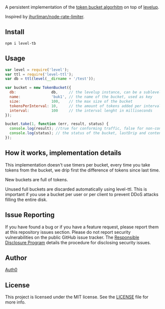 A persistent implementation of the [token bucket algorhitm](http://en.wikipedia.org/wiki/Token_bucket) on top of [levelup](https://github.com/rvagg/node-levelup).

Inspired by [jhurliman/node-rate-limiter](https://github.com/jhurliman/node-rate-limiter/blob/master/lib/tokenBucket.js).

## Install

~~~
npm i level-tb
~~~

## Usage

~~~javascript
var level = require('level');
var ttl = require('level-ttl');
var db = ttl(level(__dirname + '/test'));

var bucket = new TokenBucket({
  db:                db,     // the levelup instance, can be a sublevel, needs to have ttl
  name:              'buk1', // the name of the bucket, used as key
  size:              100,    // the max size of the bucket
  tokensPerInterval: 10,     // the amount of tokens added per interval
  interval:          100     // the interval lenght in milliseconds
});

bucket.take(1, function (err, result, status) {
  console.log(result); //true for conforming traffic, false for non-conforming
  console.log(status); // the status of the bucket, lastDrip and content
});
~~~

## How it works, implementation details

This implementation doesn't use timers per bucket, every time you take tokens from the bucket, we drip first the difference of tokens since last time.

New buckets are full of tokens.

Unused full buckets are discarded automatically using level-ttl. This is important if you use a bucket per user or per client to prevent DDoS attacks filling the entire disk.

## Issue Reporting

If you have found a bug or if you have a feature request, please report them at this repository issues section. Please do not report security vulnerabilities on the public GitHub issue tracker. The [Responsible Disclosure Program](https://auth0.com/whitehat) details the procedure for disclosing security issues.

## Author

[Auth0](auth0.com)

## License

This project is licensed under the MIT license. See the [LICENSE](LICENSE) file for more info.


